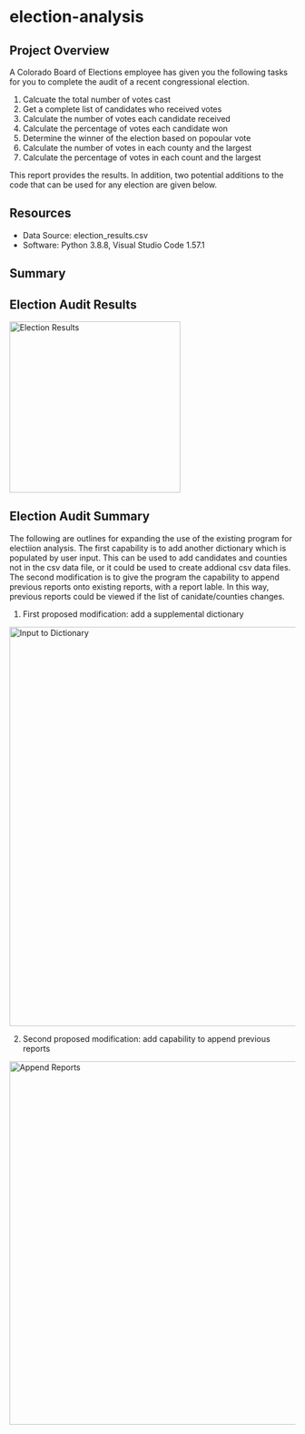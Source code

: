 # election-analysis

## Project Overview
A Colorado Board of Elections employee has given you the following tasks for you to complete the audit of a recent congressional election.

1.  Calcuate the total number of votes cast
2.  Get a complete list of candidates who received votes
3.  Calculate the number of votes each candidate received
4.  Calculate the percentage of votes each candidate won
5.  Determine the winner of the election based on popoular vote
6.  Calculate the number of votes in each county and the largest
7.  Calculate the percentage of votes in each count and the largest

This report provides the results.  In addition, two potential additions to the code that can be used for any election are given below.

## Resources

- Data Source: election_results.csv
- Software: Python 3.8.8, Visual Studio Code 1.57.1

## Summary

## Election Audit Results

<img width="301" alt="Election Results" src="https://user-images.githubusercontent.com/85037467/125122844-92b87380-e0bb-11eb-8d3f-3bbea296cedb.png">



## Election Audit Summary

The following are outlines for expanding the use of the existing program for electiion analysis.  The first capability is to add another dictionary which is populated by user input.  This can be used to add candidates and counties not in the csv data file, or it could be used to create addional csv data files.  The second modification is to give the program the capability to append previous reports onto existing reports, with a report lable.  In this way, previous reports could be viewed if the list of canidate/counties changes.

1. First proposed modification:  add a supplemental dictionary

<img width="702" alt="Input to Dictionary" src="https://user-images.githubusercontent.com/85037467/125122265-ca72eb80-e0ba-11eb-8c7e-dd86fe03039d.png">


2. Second proposed modification:  add capability to append previous reports

<img width="639" alt="Append Reports" src="https://user-images.githubusercontent.com/85037467/125122281-d2329000-e0ba-11eb-8e88-ac76a6a6ce9c.png">






